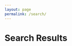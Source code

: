 ```yaml
---
layout: page
permalink: /search/
---
```


<h1 class="post-title">Search Results</h1>

<div id="search-results"></div>

<script>
  window.store = {
    {% for post in site.recipes %}
      "{{ post.url | slugify }}": {
        "id": "{{ post.url | slugify }}",
        "title": "{{ post.title | xml_escape }}",
        "content": {{ post.content | strip_html | strip_newlines | jsonify }},
        "url": "{{ post.url | xml_escape }}"
      }
      {% unless forloop.last %},{% endunless %}
    {% endfor %}
  };
</script>

<script src="/assets/javascript/lunr.js"></script>
<script src="/assets/javascript/search.js"></script>
